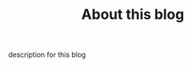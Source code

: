 ﻿---
title: "About this blog"
permalink: /about/
layout: single
author_profile: true
---

description for this blog